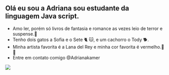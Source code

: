 ## Olá eu sou a Adriana sou estudante da linguagem  Java script.
- Amo ler, porém só livros de fantasia e romance as vezes leio de terror e suspense.📖
- Tenho dois gatos a Sofia e o Sete 🐈 🐱, e um cachorro o Tody 🐕.
- Minha artista favorita é a Lana del Rey e minha cor favorita é vermelho.💋💋
- Entre em contato comigo @Adrianakamer


![](https://media1.tenor.com/m/e5pYTKS0te0AAAAd/lana.gif)

